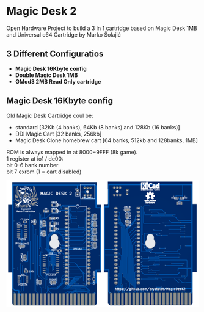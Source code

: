 # Magic Desk 2
Open Hardware Project to build a 3 in 1 cartridge based on Magic Desk 1MB and Universal c64 Cartridge by Marko Šolajić

3 Different Configuratios
-------------------------
- **Magic Desk 16Kbyte config**
- **Double Magic Desk 1MB**
- **GMod3 2MB Read Only cartridge**

Magic Desk 16Kbyte config
-------------------------
Old Magic Desk Cartridge coul be:
- standard [32Kb (4 banks), 64Kb (8 banks) and 128Kb (16 banks)]
- DDI Magic Cart [32 banks, 256kb]
- Magic Desk Clone homebrew cart [64 banks, 512kb and 128banks, 1MB]

ROM is always mapped in at $8000-$9FFF (8k game).<br />
  1 register at io1 / de00:<br />
  bit 0-6   bank number<br />
  bit 7     exrom (1 = cart disabled)



![PCB](./images/MD2.png)
